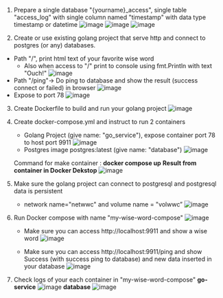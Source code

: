 1. Prepare a single database "{yourname}_access", single table "access_log" with single column named "timestamp" with data type timestamp or datetime
    ![image](https://github.com/hanashofiyah/learning-docker/assets/104729134/6576473e-e5eb-482d-83a4-b108fd7e551e)
    ![image](https://github.com/hanashofiyah/learning-docker/assets/104729134/e8b5a75d-d7da-4d13-ab3a-f2f31e5b8b62)
    ![image](https://github.com/hanashofiyah/learning-docker/assets/104729134/f4315c48-3f77-4f71-b9f4-3abc368de99c)


3. Create or use existing golang project that serve http and connect to postgres (or any) databases.
- Path "/", print html text of your favorite wise word
    - Also when access to "/" print to console using fmt.Println with text "Ouch!"
    ![image](https://github.com/hanashofiyah/learning-docker/assets/104729134/11534a13-ae67-48ec-a718-d28ce7d73c7a)
- Path "/ping"-> Do ping to database and show the result (success connect or failed) in browser
  ![image](https://github.com/hanashofiyah/learning-docker/assets/104729134/2967c050-40bd-4a78-992f-1bf7955b81fd)
- Expose to port 78
  ![image](https://github.com/hanashofiyah/learning-docker/assets/104729134/7c647408-a723-43f0-9d1d-46a101e0d0c7)


3. Create Dockerfile to build and run your golang project
    ![image](https://github.com/hanashofiyah/learning-docker/assets/104729134/5ec3da9c-79e2-476d-b721-100f631bf19c)
  
4. Create docker-compose.yml and instruct to run 2 containers

    - Golang Project (give name: "go_service"), expose container port 78 to host port 9911
  ![image](https://github.com/hanashofiyah/learning-docker/assets/104729134/1c26435f-e3f3-4f4c-bcb0-28e821e6b1ae)
    - Postgres image postgres:latest (give name: "database")
  ![image](https://github.com/hanashofiyah/learning-docker/assets/104729134/8f7a439b-2bf4-4204-bb06-f7d36462c291)

    Command for make container : **docker compose up**
    **Result from container in Docker Dekstop**
    ![image](https://github.com/hanashofiyah/learning-docker/assets/104729134/75ba7fe7-920e-4075-99de-65d5df56efd8)



5. Make sure the golang project can connect to postgresql and postgresql data is persistent
    - network name="netwwc" and volume name = "volwwc”
  ![image](https://github.com/hanashofiyah/learning-docker/assets/104729134/c92a9804-f603-4dfb-a335-6e8b1870e8ac)

6. Run Docker compose with name "my-wise-word-compose"
   ![image](https://github.com/hanashofiyah/learning-docker/assets/104729134/d7f05cc6-7261-4bb0-8e13-a8fa4ec80934)

    - Make sure you can access http://localhost:9911 and show a wise word
   ![image](https://github.com/hanashofiyah/learning-docker/assets/104729134/aa6448cc-4d14-4216-9e1c-bdf016bb9f18)

    - Make sure you can access http://localhost:9911/ping and show Success (with success ping to database) and new data inserted in your     database
    ![image](https://github.com/hanashofiyah/learning-docker/assets/104729134/f4a03da1-1a5d-40a3-af4c-e694ae146480)


8. Check logs of your each container in "my-wise-word-compose"
   **go-service**
   ![image](https://github.com/hanashofiyah/learning-docker/assets/104729134/90cd6f4f-f68c-4ea5-9166-479fa1df729e)
   **database**
   ![image](https://github.com/hanashofiyah/learning-docker/assets/104729134/2d89f8a1-f1aa-4491-8842-6f841b8616e9)

